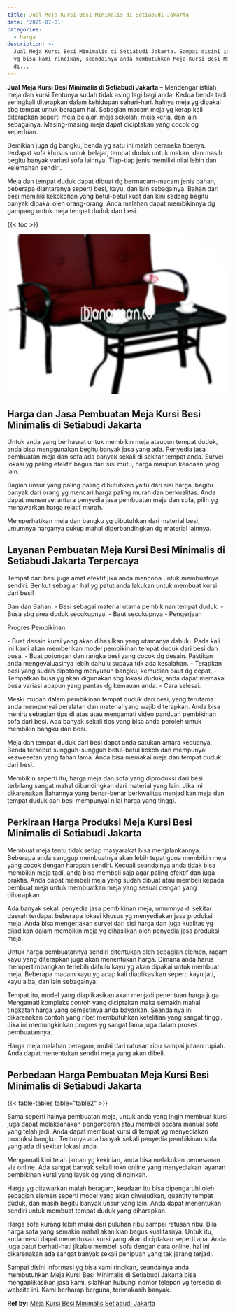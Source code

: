 ```yaml
---
title: Jual Meja Kursi Besi Minimalis di Setiabudi Jakarta
date: '2025-07-01'
categories:
  - harga
description: >-
  Jual Meja Kursi Besi Minimalis di Setiabudi Jakarta. Sampai disini informasi
  yg bisa kami rincikan, seandainya anda membutuhkan Meja Kursi Besi Minimalis
  di...
---
```


**Jual Meja Kursi Besi Minimalis di Setiabudi Jakarta** – Mendengar istilah meja dan kursi Tentunya sudah tidak asing lagi bagi anda. Kedua benda tadi seringkali diterapkan dalam kehidupan sehari-hari. halnya meja yg dipakai sbg tempat untuk beragam hal. Sebagian macam meja yg kerap kali diterapkan seperti meja belajar, meja sekolah, meja kerja, dan lain sebagainya. Masing-masing meja dapat diciptakan yang cocok dg keperluan.

Demikian juga dg bangku, benda yg satu ini malah beraneka tipenya. terdapat sofa khusus untuk belajar, tempat duduk untuk makan, dan masih begitu banyak variasi sofa lainnya. Tiap-tiap jenis memiliki nilai lebih dan kelemahan sendiri.

Meja dan tempat duduk dapat dibuat dg bermacam-macam jenis bahan, beberapa diantaranya seperti besi, kayu, dan lain sebagainya. Bahan dari besi memiliki kekokohan yang betul-betul kuat dan kini sedang begitu banyak dipakai oleh orang-orang. Anda malahan dapat membikinnya dg gampang untuk meja tempat duduk dan besi.

{{< toc >}}

![Jual Meja Kursi Besi Minimalis di Setiabudi Jakarta](/images/jual-meja-besi-murah31.png)

## Harga dan Jasa Pembuatan Meja Kursi Besi Minimalis di Setiabudi Jakarta

Untuk anda yang berhasrat untuk membikin meja ataupun tempat duduk, anda bisa menggunakan begitu banyak jasa yang ada. Penyedia jasa pembuatan meja dan sofa ada banyak sekali di sekitar tempat anda. Survei lokasi yg paling efektif bagus dari sisi mutu, harga maupun keadaan yang lain.

Bagian unsur yang paling paling dibutuhkan yaitu dari sisi harga, begitu banyak dari orang yg mencari harga paling murah dan berkualitas. Anda dapat mensurvei antara penyedia jasa pembuatan meja dan sofa, pilih yg menawarkan harga relatif murah.

Memperhatikan meja dan bangku yg dibutuhkan dari material besi, umumnya harganya cukup mahal diperbandingkan dg material lainnya.

## Layanan Pembuatan Meja Kursi Besi Minimalis di Setiabudi Jakarta Terpercaya

Tempat dari besi juga amat efektif jika anda mencoba untuk membuatnya sendiri. Berikut sebagian hal yg patut anda lakukan untuk membuat kursi dari besi!

Dan dan Bahan: - Besi sebagai material utama pembikinan tempat duduk. - Busa sbg area duduk secukupnya. - Baut secukupnya - Pengerjaan

Progres Pembikinan:

\- Buat desain kursi yang akan dihasilkan yang utamanya dahulu. Pada kali ini kami akan memberikan model pembikinan tempat duduk dari besi dan busa. - Buat potongan dan rangka besi yang cocok dg desain. Pastikan anda mengevaluasinya lebih dahulu supaya tdk ada kesalahan. - Terapkan besi yang sudah dipotong menyusun bangku, kemudian baut dg cepat. - Tempatkan busa yg akan digunakan sbg lokasi duduk, anda dapat memakai busa variasi apapun yang pantas dg kemauan anda. - Cara selesai.

Meski mudah dalam pembikinan tempat duduk dari besi, yang terutama anda mempunyai peralatan dan material yang wajib diterapkan. Anda bisa meniru sebagian tips di atas atau mengamati video panduan pembikinan sofa dari besi. Ada banyak sekali tips yang bisa anda peroleh untuk membikin bangku dari besi.

Meja dan tempat duduk dari besi dapat anda satukan antara keduanya. Benda tersebut sungguh-sungguh betul-betul kokoh dan mempunyai keaweeetan yang tahan lama. Anda bisa memakai meja dan tempat duduk dari besi.

Membikin seperti itu, harga meja dan sofa yang diproduksi dari besi terbilang sangat mahal dibandingkan dari material yang lain. Jika ini dikarenakan Bahannya yang benar-benar berkwalitas menjadikan meja dan tempat duduk dari besi mempunyai nilai harga yang tinggi.

## Perkiraan Harga Produksi Meja Kursi Besi Minimalis di Setiabudi Jakarta

Membuat meja tentu tidak setiap masyarakat bisa menjalankannya. Beberapa anda sanggup membuatnya akan lebih tepat guna membikin meja yang cocok dengan harapan sendiri. Kecuali seandainya anda tidak bisa membikin meja tadi, anda bisa membeli saja agar paling efektif dan juga praktis. Anda dapat membeli meja yang sudah dibuat atau membeli kepada pembuat meja untuk membuatkan meja yang sesuai dengan yang diharapkan.

Ada banyak sekali penyedia jasa pembikinan meja, umumnya di sekitar daerah terdapat beberapa lokasi khusus yg menyediakan jasa produksi meja. Anda bisa mengerjakan survei dari sisi harga dan juga kualitas yg dijadikan dalam membikin meja yg dihasilkan oleh penyedia jasa produksi meja.

Untuk harga pembuatannya sendiri ditentukan oleh sebagian elemen, ragam kayu yang diterapkan juga akan menentukan harga. Dimana anda harus mempertimbangkan terlebih dahulu kayu yg akan dipakai untuk membuat meja, Beberapa macam kayu yg acap kali diaplikasikan seperti kayu jati, kayu alba, dan lain sebagainya.

Tempat itu, model yang diaplikasikan akan menjadi penentuan harga juga. Mengamati kompleks contoh yang diciptakan maka semakin mahal tingkatan harga yang semestinya anda bayarkan. Seandainya ini dikarenakan contoh yang ribet membutuhkan ketelitian yang sangat tinggi. Jika ini memungkinkan progres yg sangat lama juga dalam proses pembuatannya.

Harga meja malahan beragam, mulai dari ratusan ribu sampai jutaan rupiah. Anda dapat menentukan sendiri meja yang akan dibeli.

## Perbedaan Harga Pembuatan Meja Kursi Besi Minimalis di Setiabudi Jakarta

{{< table-tables table="table2" >}}

Sama seperti halnya pembuatan meja, untuk anda yang ingin membuat kursi juga dapat melaksanakan pengorderan atau membeli secara manual sofa yang telah jadi. Anda dapat membuat kursi di tempat yg menyediakan produksi bangku. Tentunya ada banyak sekali penyedia pembikinan sofa yang ada di sekitar lokasi anda.

Mengamati kini telah jaman yg kekinian, anda bisa melakukan pemesanan via online. Ada sangat banyak sekali toko online yang menyediakan layanan pembikinan kursi yang layak dg yang diinginkan.

Harga yg ditawarkan malah beragam, keadaan itu bisa dipengaruhi oleh sebagian elemen seperti model yang akan diwujudkan, quantity tempat duduk, dan masih begitu banyak unsur yang lain. Anda dapat menentukan sendiri untuk membuat tempat duduk yang diharapkan.

Harga sofa kurang lebih mulai dari puluhan ribu sampai ratusan ribu. Bila harga sofa yang semakin mahal akan kian bagus kualitasnya. Untuk itu, anda mesti dapat menentukan kursi yang akan diciptakan seperti apa. Anda juga patut berhati-hati jikalau membeli sofa dengan cara online, hal ini dikarenakan ada sangat banyak sekali penipuan yang tak jarang terjadi.

Sampai disini informasi yg bisa kami rincikan, seandainya anda membutuhkan Meja Kursi Besi Minimalis di Setiabudi Jakarta bisa mengaplikasikan jasa kami, silahkan hubungi nomor telepon yg tersedia di website ini. Kami berharap berguna, terimakasih banyak.

**Ref by:** [Meja Kursi Besi Minimalis Setiabudi Jakarta](https://id.wikipedia.org/wiki/Meja)
